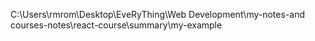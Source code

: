 C:\Users\rmrom\Desktop\EveRyThing\Web Development\my-notes-and courses-notes\react-course\summary\my-example
